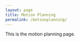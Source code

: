 ```yaml
---
layout: page
title: Motion Planning
permalink: /motionplanning/
---
```


This is the motion planning page.